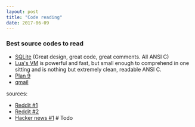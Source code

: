 ```yaml
---
layout: post
title: "Code reading"
date: 2017-06-09
---
```

### Best source codes to read
- [SQLite](https://www.sqlite.org/src/doc/trunk/README.md) (Great design, great code, great comments. All ANSI C)
- [Lua's VM](http://www.lua.org/source/5.1/) is powerful and fast, but small enough to comprehend in one sitting and is nothing but extremely clean, readable ANSI C.
- [Plan 9](http://www.cs.bell-labs.com/sources/plan9/sys/src/) 
- [qmail](https://cr.yp.to/qmail.html)


sources:
- [Reddit #1](https://www.reddit.com/r/programming/comments/26dyh/ask_reddit_whats_the_most_beautiful_piece_of/)
- [Reddit #2](https://www.reddit.com/r/programming/comments/63hth/ask_reddit_which_oss_codebases_out_there_are_so/)
- [Hacker news #1](https://news.ycombinator.com/item?id=9896369) # Todo
